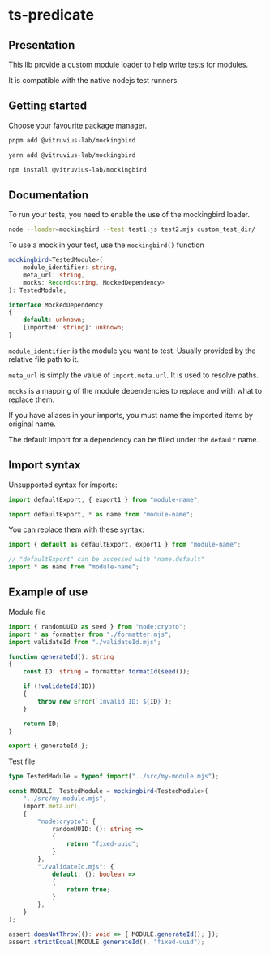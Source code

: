 # ts-predicate

## Presentation

This lib provide a custom module loader to help write tests for modules.

It is compatible with the native nodejs test runners.

## Getting started

Choose your favourite package manager.

```bash
pnpm add @vitruvius-lab/mockingbird
```

```bash
yarn add @vitruvius-lab/mockingbird
```

```bash
npm install @vitruvius-lab/mockingbird
```

## Documentation

To run your tests, you need to enable the use of the mockingbird loader.

```bash
node --loader=mockingbird --test test1.js test2.mjs custom_test_dir/ 
```

To use a mock in your test, use the `mockingbird()` function

```ts
mockingbird<TestedModule>(
	module_identifier: string,
	meta_url: string,
	mocks: Record<string, MockedDependency>
): TestedModule;

interface MockedDependency
{
	default: unknown;
	[imported: string]: unknown;
}
```

`module_identifier` is the module you want to test. Usually provided by the relative file path to it.

`meta_url` is simply the value of `import.meta.url`. It is used to resolve paths.

`mocks` is a mapping of the module dependencies to replace and with what to replace them.

If you have aliases in your imports, you must name the imported items by original name.

The default import for a dependency can be filled under the `default` name.

## Import syntax

Unsupported syntax for imports:

```ts
import defaultExport, { export1 } from "module-name";

import defaultExport, * as name from "module-name";
```

You can replace them with these syntax:

```ts
import { default as defaultExport, export1 } from "module-name";

// "defaultExport" can be accessed with "name.default"
import * as name from "module-name";
```

## Example of use

Module file
```ts
import { randomUUID as seed } from "node:crypto";
import * as formatter from "./formatter.mjs";
import validateId from "./validateId.mjs";

function generateId(): string
{
	const ID: string = formatter.formatId(seed());

	if (!validateId(ID))
	{
		throw new Error(`Invalid ID: ${ID}`);
	}

	return ID;
}

export { generateId };
```

Test file
```ts
type TestedModule = typeof import("../src/my-module.mjs");

const MODULE: TestedModule = mockingbird<TestedModule>(
	"../src/my-module.mjs",
	import.meta.url,
	{
		"node:crypto": {
			randomUUID: (): string =>
			{
				return "fixed-uuid";
			}
		},
		"./validateId.mjs": {
			default: (): boolean =>
			{
				return true;
			}
		},
	}
);

assert.doesNotThrow((): void => { MODULE.generateId(); });
assert.strictEqual(MODULE.generateId(), "fixed-uuid");
```
